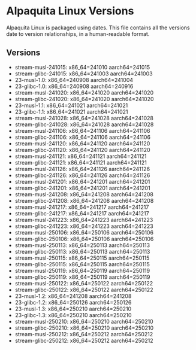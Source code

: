 # Alpaquita Linux Versions

Alpaquita Linux is packaged using dates. This file contains all the versions date to version relationships, in a human-readable format.

## Versions

- stream-musl-241015: x86_64=241010 aarch64=241015
- stream-glibc-241015: x86_64=241003 aarch64=241003
- 23-musl-1.0: x86_64=240908 aarch64=241004
- 23-glibc-1.0: x86_64=240908 aarch64=240916
- stream-musl-241020: x86_64=241020 aarch64=241020
- stream-glibc-241020: x86_64=241020 aarch64=241020
- 23-musl-1.1: x86_64=241021 aarch64=241021
- 23-glibc-1.1: x86_64=241021 aarch64=241021
- stream-musl-241028: x86_64=241028 aarch64=241028
- stream-glibc-241028: x86_64=241028 aarch64=241028
- stream-musl-241106: x86_64=241106 aarch64=241106
- stream-glibc-241106: x86_64=241106 aarch64=241106
- stream-musl-241120: x86_64=241120 aarch64=241120
- stream-glibc-241120: x86_64=241120 aarch64=241120
- stream-musl-241121: x86_64=241121 aarch64=241121
- stream-glibc-241121: x86_64=241121 aarch64=241121
- stream-musl-241126: x86_64=241126 aarch64=241126
- stream-glibc-241126: x86_64=241126 aarch64=241126
- stream-musl-241201: x86_64=241201 aarch64=241201
- stream-glibc-241201: x86_64=241201 aarch64=241201
- stream-musl-241208: x86_64=241208 aarch64=241208
- stream-glibc-241208: x86_64=241208 aarch64=241208
- stream-musl-241217: x86_64=241217 aarch64=241217
- stream-glibc-241217: x86_64=241217 aarch64=241217
- stream-musl-241223: x86_64=241223 aarch64=241223
- stream-glibc-241223: x86_64=241223 aarch64=241223
- stream-musl-250106: x86_64=250106 aarch64=250106
- stream-glibc-250106: x86_64=250106 aarch64=250106
- stream-musl-250113: x86_64=250113 aarch64=250113
- stream-glibc-250113: x86_64=250113 aarch64=250113
- stream-musl-250115: x86_64=250115 aarch64=250115
- stream-glibc-250115: x86_64=250115 aarch64=250115
- stream-musl-250119: x86_64=250119 aarch64=250119
- stream-glibc-250119: x86_64=250119 aarch64=250119
- stream-musl-250122: x86_64=250122 aarch64=250122
- stream-glibc-250122: x86_64=250122 aarch64=250122
- 23-musl-1.2: x86_64=241208 aarch64=241208
- 23-glibc-1.2: x86_64=250126 aarch64=250126
- 23-musl-1.3: x86_64=250210 aarch64=250210
- 23-glibc-1.3: x86_64=250210 aarch64=250210
- stream-musl-250210: x86_64=250210 aarch64=250210
- stream-glibc-250210: x86_64=250210 aarch64=250210
- stream-musl-250212: x86_64=250212 aarch64=250212
- stream-glibc-250212: x86_64=250212 aarch64=250212
